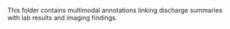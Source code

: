 This folder contains multimodal annotations linking discharge summaries with lab results and imaging findings.
